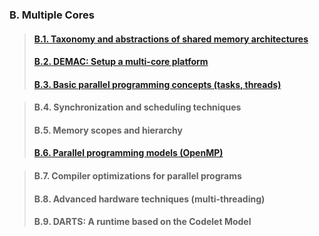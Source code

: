 ### B. Multiple Cores
> #### [B.1. Taxonomy and abstractions of shared memory architectures](Modules/B_Multiple_Cores/B_1/README.md)
> #### [B.2. DEMAC: Setup a multi-core platform](Modules/B_Multiple_Cores/B_2/README.md)
> #### [B.3. Basic parallel programming concepts (tasks, threads)](Modules/B_Multiple_Cores/B_3/README.md)

> #### B.4. Synchronization and scheduling techniques
> #### B.5. Memory scopes and hierarchy
> #### [B.6. Parallel programming models (OpenMP)](Modules/B_Multiple_Cores/B_6/README.md)

> #### B.7. Compiler optimizations for parallel programs
> #### B.8. Advanced hardware techniques (multi-threading)
> #### B.9. DARTS: A runtime based on the Codelet Model
